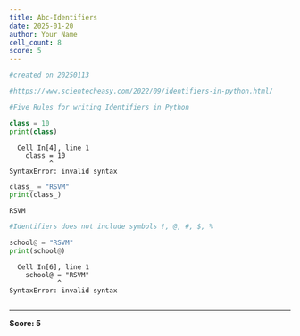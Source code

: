 ```yaml
---
title: Abc-Identifiers
date: 2025-01-20
author: Your Name
cell_count: 8
score: 5
---
```


```python
#created on 20250113
```


```python
#https://www.scientecheasy.com/2022/09/identifiers-in-python.html/
```


```python
#Five Rules for writing Identifiers in Python

```


```python
class = 10
print(class)
```


      Cell In[4], line 1
        class = 10
              ^
    SyntaxError: invalid syntax




```python
class_ = "RSVM"
print(class_)

```

    RSVM



```python
#Identifiers does not include symbols !, @, #, $, % 
```


```python
school@ = "RSVM"
print(school@)

```


      Cell In[6], line 1
        school@ = "RSVM"
                ^
    SyntaxError: invalid syntax




```python

```


---
**Score: 5**
